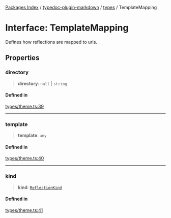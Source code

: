 [Packages Index](../../../README.md) / [typedoc-plugin-markdown](../../README.md) / [types](../README.md) / TemplateMapping

# Interface: TemplateMapping

Defines how reflections are mapped to urls.

## Properties

### directory

> **directory**: `null` | `string`

#### Defined in

[types/theme.ts:39](https://github.com/typedoc2md/typedoc-plugin-markdown/blob/352ce41370cee18034e72b7c2f3874bbfe56f96f/packages/typedoc-plugin-markdown/src/types/theme.ts#L39)

***

### template

> **template**: `any`

#### Defined in

[types/theme.ts:40](https://github.com/typedoc2md/typedoc-plugin-markdown/blob/352ce41370cee18034e72b7c2f3874bbfe56f96f/packages/typedoc-plugin-markdown/src/types/theme.ts#L40)

***

### kind

> **kind**: [`ReflectionKind`](https://typedoc.org/api/enums/Models.ReflectionKind-1.html)

#### Defined in

[types/theme.ts:41](https://github.com/typedoc2md/typedoc-plugin-markdown/blob/352ce41370cee18034e72b7c2f3874bbfe56f96f/packages/typedoc-plugin-markdown/src/types/theme.ts#L41)
